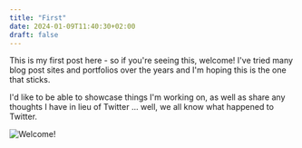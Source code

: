 ```yaml
---
title: "First"
date: 2024-01-09T11:40:30+02:00
draft: false
---
```


This is my first post here - so if you're seeing this, welcome! I've tried many blog post sites and portfolios over the years and I'm hoping this is the one that sticks. 

I'd like to be able to showcase things I'm working on, as well as share any thoughts I have in lieu of Twitter ... well, we all know what happened to Twitter.

![Welcome!](/images/welcome.gif)
